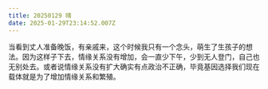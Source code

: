 ```yaml
---
title: 20250129 晴
date: 2025-01-29T23:14:52.007Z
---
```


当看到丈人准备晚饭，有亲戚来，这个时候我只有一个念头，萌生了生孩子的想法。因为这样子下去，情缘关系没有增加，会一直少下午，少到无人登门，自己也无别处去。或者说情缘关系没有扩大确实有点政治不正确，毕竟基因选择我们现在载体就是为了增加情缘关系和繁殖。
